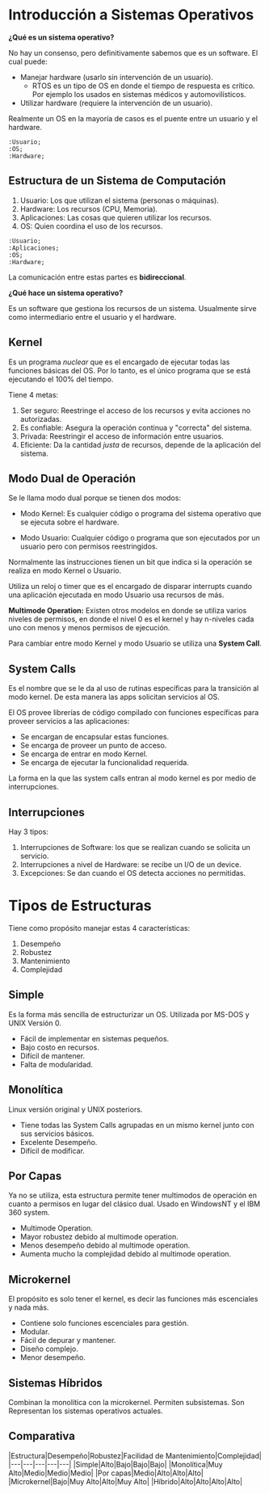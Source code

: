# Introducción a Sistemas Operativos

**¿Qué es un sistema operativo?**

No hay un consenso, pero definitivamente sabemos que es un software. El cual
puede:

- Manejar hardware (usarlo sin intervención de un usuario).
  - RTOS es un tipo de OS en donde el tiempo de respuesta es crítico. Por
    ejemplo los usados en sistemas médicos y automovilísticos.
- Utilizar hardware (requiere la intervención de un usuario).

Realmente un OS en la mayoría de casos es el puente entre un usuario y el
hardware.

```plantuml
:Usuario; 
:OS;
:Hardware;
```

## Estructura de un Sistema de Computación

1. Usuario: Los que utilizan el sistema (personas o máquinas).
1. Hardware: Los recursos (CPU, Memoria).
1. Aplicaciones: Las cosas que quieren utilizar los recursos.
1. OS: Quien coordina el uso de los recursos.

```plantuml
:Usuario;
:Aplicaciones;
:OS;
:Hardware;
```

La comunicación entre estas partes es **bidireccional**.

**¿Qué hace un sistema operativo?**

Es un software que gestiona los recursos de un sistema. Usualmente sirve como
intermediario entre el usuario y el hardware.

## Kernel

Es un programa _nuclear_ que es el encargado de ejecutar todas las funciones
básicas del OS. Por lo tanto, es el único programa que se está ejecutando el
100% del tiempo.

Tiene 4 metas:

1. Ser seguro: Reestringe el acceso de los recursos y evita acciones no
   autorizadas.
1. Es confiable: Asegura la operación continua y "correcta" del sistema.
1. Privada: Reestringir el acceso de información entre usuarios.
1. Eficiente: Da la cantidad _justa_ de recursos, depende de la aplicación del
   sistema.

## Modo Dual de Operación

Se le llama modo dual porque se tienen dos modos:

- Modo Kernel: Es cualquier código o programa del sistema operativo que se
  ejecuta sobre el hardware.

- Modo Usuario: Cualquier código o programa que son ejecutados por un usuario
  pero con permisos reestringidos.

Normalmente las instrucciones tienen un bit que indica si la operación se
realiza en modo Kernel o Usuario.

Utiliza un reloj o timer que es el encargado de disparar interrupts cuando una
aplicación ejecutada en modo Usuario usa recursos de más.

**Multimode Operation:** Existen otros modelos en donde se utiliza varios
niveles de permisos, en donde el nivel 0 es el kernel y hay n-niveles cada uno
con menos y menos permisos de ejecución.

Para cambiar entre modo Kernel y modo Usuario se utiliza una **System Call**.

## System Calls

Es el nombre que se le da al uso de rutinas específicas para la transición al
modo kernel. De esta manera las apps solicitan servicios al OS.

El OS provee librerías de código compilado con funciones específicas para
proveer servicios a las aplicaciones:

- Se encargan de encapsular estas funciones.
- Se encarga de proveer un punto de acceso.
- Se encarga de entrar en modo Kernel.
- Se encarga de ejecutar la funcionalidad requerida.

La forma en la que las system calls entran al modo kernel es por medio de
interrupciones.

## Interrupciones

Hay 3 tipos:

1. Interrupciones de Software: los que se realizan cuando se solicita un
   servicio.
1. Interrupciones a nivel de Hardware: se recibe un I/O de un device.
1. Excepciones: Se dan cuando el OS detecta acciones no permitidas.

# Tipos de Estructuras

Tiene como propósito manejar estas 4 características:

1. Desempeño
1. Robustez
1. Mantenimiento
1. Complejidad

## Simple

Es la forma más sencilla de estructurizar un OS. Utilizada por MS-DOS y UNIX
Versión 0.

- Fácil de implementar en sistemas pequeños.
- Bajo costo en recursos.
- Difícil de mantener.
- Falta de modularidad.

## Monolítica

Linux versión original y UNIX posteriors.

- Tiene todas las System Calls agrupadas en un mismo kernel junto con sus
  servicios básicos.
- Excelente Desempeño.
- Difícil de modificar.

## Por Capas

Ya no se utiliza, esta estructura permite tener multimodos de operación en
cuanto a permisos en lugar del clásico dual. Usado en WindowsNT y el IBM 360
system.

- Multimode Operation.
- Mayor robustez debido al multimode operation.
- Menos desempeño debido al multimode operation.
- Aumenta mucho la complejidad debido al multimode operation.

## Microkernel

El propósito es solo tener el kernel, es decir las funciones más escenciales y
nada más.

- Contiene solo funciones escenciales para gestión.
- Modular.
- Fácil de depurar y mantener.
- Diseño complejo.
- Menor desempeño.

## Sistemas Híbridos

Combinan la monolítica con la microkernel. Permiten subsistemas. Son Representan
los sistemas operativos actuales.

## Comparativa

|Estructura|Desempeño|Robustez|Facilidad de Mantenimiento|Complejidad|
|---|---|---|---|---| |Simple|Alto|Bajo|Bajo|Bajo| |Monolítica|Muy
Alto|Medio|Medio|Medio| |Por capas|Medio|Alto|Alto|Alto| |Microkernel|Bajo|Muy
Alto|Alto|Muy Alto| |Híbrido|Alto|Alto|Alto|Alto|
